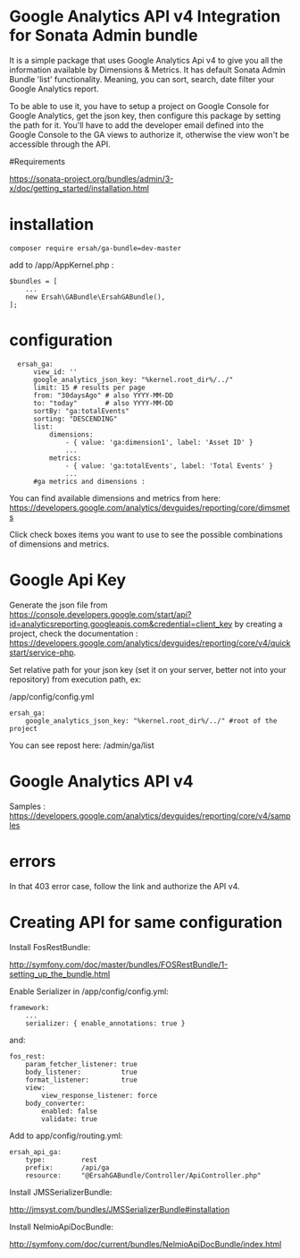 Google Analytics API v4 Integration for Sonata Admin bundle
======================================

It is a simple package that uses Google Analytics Api v4 to give you all the information available by Dimensions & Metrics. It has default Sonata Admin Bundle 'list' functionality. Meaning, you can sort, search, date filter your Google Analytics report.
   
To be able to use it, you have to setup a project on Google Console for Google Analytics, get the json key, then configure this package by setting the path for it. You'll have to add the developer email defined into the Google Console to the GA views to authorize it, otherwise the view won't be accessible through the API.
  
  #Requirements
  
  https://sonata-project.org/bundles/admin/3-x/doc/getting_started/installation.html
  
  # installation

    composer require ersah/ga-bundle=dev-master

add to /app/AppKernel.php :

    $bundles = [
        ...
        new Ersah\GABundle\ErsahGABundle(),
    ];
    
  # configuration
  
      ersah_ga:
          view_id: ''
          google_analytics_json_key: "%kernel.root_dir%/../"
          limit: 15 # results per page
          from: "30daysAgo" # also YYYY-MM-DD
          to: "today"       # also YYYY-MM-DD
          sortBy: "ga:totalEvents" 
          sorting: "DESCENDING"
          list:
              dimensions:
                  - { value: 'ga:dimension1', label: 'Asset ID' } 
                  ...
              metrics:
                  - { value: 'ga:totalEvents', label: 'Total Events' }
                  ...
          #ga metrics and dimensions : 
 
 You can find available dimensions and metrics from here: 
 https://developers.google.com/analytics/devguides/reporting/core/dimsmets
 
Click check boxes items you want to use to see the possible combinations of dimensions and metrics.

  # Google Api Key
  
  Generate the json file from https://console.developers.google.com/start/api?id=analyticsreporting.googleapis.com&credential=client_key by creating a project, check the documentation : https://developers.google.com/analytics/devguides/reporting/core/v4/quickstart/service-php.
    
  Set relative path for your json key (set it on your server, better not into your repository) from execution path, ex:
  
  /app/config/config.yml
  
    ersah_ga:
        google_analytics_json_key: "%kernel.root_dir%/../" #root of the project
        
        
  You can see repost here: /admin/ga/list    
        
  # Google Analytics API v4
        
  Samples : https://developers.google.com/analytics/devguides/reporting/core/v4/samples

  # errors
        
  In that 403 error case, follow the link and authorize the API v4.
  
  # Creating API for same configuration
  
  Install FosRestBundle:
  
  http://symfony.com/doc/master/bundles/FOSRestBundle/1-setting_up_the_bundle.html
  
  Enable Serializer in /app/config/config.yml:
  
    framework:
        ...
        serializer: { enable_annotations: true }

  and: 
  
    fos_rest:
        param_fetcher_listener: true
        body_listener:          true
        format_listener:        true
        view:
            view_response_listener: force
        body_converter:
            enabled: false
            validate: true


  Add to app/config/routing.yml:
  
    ersah_api_ga:
        type:         rest
        prefix:       /api/ga
        resource:     "@ErsahGABundle/Controller/ApiController.php"



  Install JMSSerializerBundle:
  
  http://jmsyst.com/bundles/JMSSerializerBundle#installation
  
  Install NelmioApiDocBundle:
  
  http://symfony.com/doc/current/bundles/NelmioApiDocBundle/index.html
  
  
    
